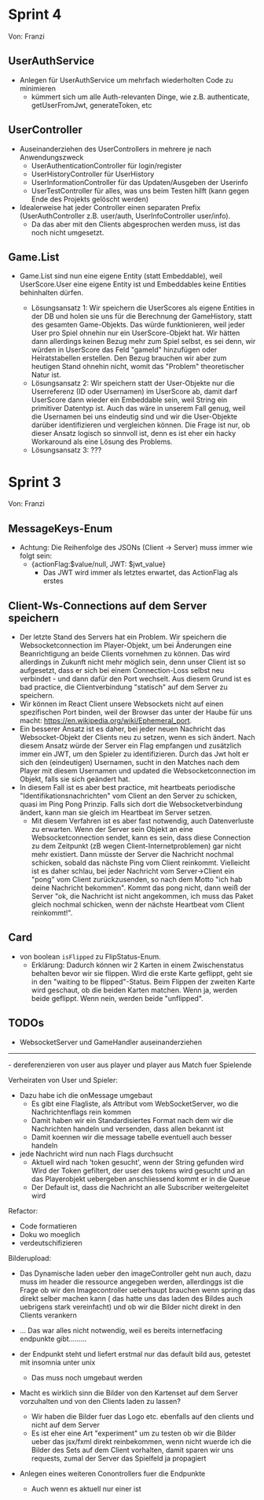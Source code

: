 # Sprint 4

Von: Franzi
 
## UserAuthService

- Anlegen für UserAuthService um mehrfach wiederholten Code zu minimieren
    - kümmert sich um alle Auth-relevanten Dinge, wie z.B. authenticate, getUserFromJwt, generateToken, etc

## UserController

- Auseinanderziehen des UserControllers in mehrere je nach Anwendungszweck
    - UserAuthenticationController für login/register
    - UserHistoryController für UserHistory
    - UserInformationController für das Updaten/Ausgeben der Userinfo
    - UserTestController für alles, was uns beim Testen hilft (kann gegen Ende des Projekts gelöscht werden)
- Idealerweise hat jeder Controller einen separaten Prefix (UserAuthController z.B. user/auth, UserInfoController
  user/info).
    - Da das aber mit den Clients abgesprochen werden muss, ist das noch nicht umgesetzt.

## Game.List<UserScore>

- Game.List<UserScores> sind nun eine eigene Entity (statt Embeddable), weil UserScore.User eine eigene Entity ist und
  Embeddables keine Entities behinhalten dürfen.
    - Lösungsansatz 1: Wir speichern die UserScores als eigene Entities in der DB und holen sie uns für die Berechnung
      der GameHistory, statt des gesamten Game-Objekts. Das würde funktionieren, weil jeder User pro Spiel ohnehin nur
      ein UserScore-Objekt hat. Wir hätten dann allerdings keinen Bezug mehr zum Spiel selbst, es sei denn, wir würden
      in UserScore das Feld "gameId" hinzufügen oder Heiratstabellen erstellen. Den Bezug brauchen wir aber zum heutigen
      Stand ohnehin nicht, womit das "Problem" theoretischer Natur ist.
    - Lösungsansatz 2: Wir speichern statt der User-Objekte nur die Userreferenz (ID oder Usernamen) im UserScore ab,
      damit darf UserScore dann wieder ein Embeddable sein, weil String ein primitiver Datentyp ist. Auch das wäre in
      unserem Fall genug, weil die Usernamen bei uns eindeutig sind und wir die User-Objekte darüber identifizieren und
      vergleichen können. Die Frage ist nur, ob dieser Ansatz logisch so sinnvoll ist, denn es ist eher ein hacky
      Workaround als eine Lösung des Problems.
    - Lösungsansatz 3: ???

# Sprint 3

Von: Franzi

## MessageKeys-Enum

- Achtung: Die Reihenfolge des JSONs (Client -> Server) muss immer wie folgt sein:
    - {actionFlag:$value/null, JWT: $jwt_value}
        - Das JWT wird immer als letztes erwartet, das ActionFlag als erstes

## Client-Ws-Connections auf dem Server speichern

- Der letzte Stand des Servers hat ein Problem. Wir speichern die Websocketconnection im Player-Objekt, um bei
  Änderungen eine Beanrichtigung an beide Clients vornehmen zu können. Das wird allerdings in Zukunft nicht mehr möglich
  sein, denn unser Client ist so aufgesetzt, dass er sich bei einem Connection-Loss selbst neu verbindet - und dann
  dafür den Port wechselt. Aus diesem Grund ist es bad practice, die Clientverbindung "statisch" auf dem Server zu
  speichern.
- Wir können im React Client unsere Websockets nicht auf einen spezifischen Port binden, weil der Browser das unter der
  Haube für uns macht: https://en.wikipedia.org/wiki/Ephemeral_port.
- Ein besserer Ansatz ist es daher, bei jeder neuen Nachricht das Websocket-Objekt der Clients neu zu setzen, wenn es
  sich ändert. Nach diesem Ansatz würde der Server ein Flag empfangen und zusätzlich immer ein JWT, um den Spieler zu
  identifizieren. Durch das Jwt holt er sich den (eindeutigen) Usernamen, sucht in den Matches nach dem Player mit
  diesem Usernamen und updated die Websocketconnection im Objekt, falls sie sich geändert hat.
- In diesem Fall ist es aber best practice, mit heartbeats periodische "Identifikationsnachrichten" vom Client an den
  Server zu schicken, quasi im Ping Pong Prinzip. Falls sich dort die Websocketverbindung ändert, kann man sie gleich im
  Heartbeat im Server setzen.
    - Mit diesem Verfahren ist es aber fast notwendig, auch Datenverluste zu erwarten. Wenn der Server sein Objekt an
      eine Websocketconnection sendet, kann es sein, dass diese Connection zu dem Zeitpunkt (zB wegen
      Client-Internetproblemen) gar nicht mehr existiert. Dann müsste der Server die Nachricht nochmal schicken, sobald
      das nächste Ping vom Client reinkommt. Vielleicht ist es daher schlau, bei jeder Nachricht vom Server->Client
      ein "pong" vom Client zurückzusenden, so nach dem Motto "ich hab deine Nachricht bekommen". Kommt das pong nicht,
      dann weiß der Server "ok, die Nachricht ist nicht angekommen, ich muss das Paket gleich nochmal schicken, wenn der
      nächste Heartbeat vom Client reinkommt!".

## Card

- von boolean `isFlipped` zu FlipStatus-Enum.
    - Erklärung: Dadurch können wir 2 Karten in einem Zwischenstatus behalten bevor wir sie flippen. Wird die erste
      Karte geflippt, geht sie in den "waiting to be flipped"-Status. Beim Flippen der zweiten Karte wird geschaut, ob
      die beiden Karten matchen. Wenn ja, werden beide geflippt. Wenn nein, werden beide "unflipped".

## TODOs

- WebsocketServer und GameHandler auseinanderziehen

<hr>
- dereferenzieren von user aus player und player aus Match fuer Spielende

Verheiraten von User und Spieler:

- Dazu habe ich die onMessage umgebaut
    - Es gibt eine Flagliste, als Attribut vom WebSocketServer, wo die Nachrichtenflags rein kommen
    - Damit haben wir ein Standardisiertes Format nach dem wir die Nachrichten handeln und versenden, dass allen bekannt
      ist
    - Damit koennen wir die message tabelle eventuell auch besser handeln
- jede Nachricht wird nun nach Flags durchsucht
    - Aktuell wird nach 'token gesucht', wenn der String gefunden wird Wird der Token gefiltert, der user des tokens
      wird gesucht und an das Playerobjekt uebergeben anschliessend kommt er in die Queue
    - Der Default ist, dass die Nachricht an alle Subscriber weitergeleitet wird

Refactor:

- Code formatieren
- Doku wo moeglich
- verdeutschifizieren

Bilderupload:

- Das Dynamische laden ueber den imageController geht nun auch, dazu muss im header die ressource angegeben werden,
  allerdinggs ist die Frage ob wir den Imagecontroller ueberhaupt brauchen wenn spring das direkt selber machen kann (
  das hatte uns das laden des Bildes auch uebrigens stark vereinfacht)
  und ob wir die Bilder nicht direkt in den Clients verankern
- ... Das war alles nicht notwendig, weil es bereits internetfacing endpunkte gibt.........
- der Endpunkt steht und liefert erstmal nur das default bild aus, getestet mit insomnia unter unix
    - Das muss noch umgebaut werden
- Macht es wirklich sinn die Bilder von den Kartenset auf dem Server vorzuhalten und von den Clients laden zu lassen?
    - Wir haben die Bilder fuer das Logo etc. ebenfalls auf den clients und nicht auf dem Server
    - Es ist eher eine Art "experiment" um zu testen ob wir die Bilder ueber das jsx/fxml direkt reinbekommen, wenn
      nicht wuerde ich die Bilder des Sets auf dem Client vorhalten, damit sparen wir uns requests, zumal der Server das
      Spielfeld ja propagiert

- Anlegen eines weiteren Conontrollers fuer die Endpunkte
    - Auch wenn es aktuell nur einer ist